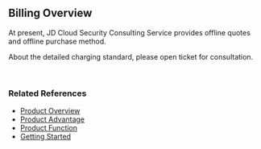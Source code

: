 ## Billing Overview 
At present, JD Cloud Security Consulting Service provides offline quotes and offline purchase method.

About the detailed charging standard, please open ticket for consultation.

<br>   
   
### Related References
 - [Product Overview](../Introduction/Product-Overview.md)
 - [Product Advantage](../Introduction/Benefits.md)
 - [Product Function](../Introduction/Features.md)
 - [Getting Started](../Getting-Started/Getting-Started.md)
